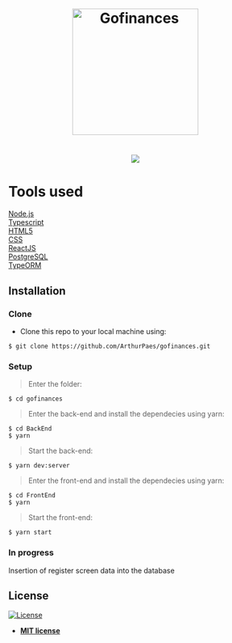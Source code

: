 <h1 align="center">
    <img alt="Gofinances" src="https://ik.imagekit.io/hwyksvj4iv/gofinances_FtYnL5e0v.svg" width="250px" />
</h1>

<h1 align="center">
<img src="https://user-images.githubusercontent.com/47614825/86849983-dd597700-c086-11ea-95af-5b423732e2b7.gif"/>   
</h1>



# Tools used 
<a href="https://nodejs.org/en/">Node.js</a>  <br/>
<a href="https://www.typescriptlang.org/">Typescript</a> <br/>
<a href="">HTML5</a> <br/>
<a href="">CSS</a> <br/>
<a href="https://pt-br.reactjs.org/">ReactJS</a> <br/>
<a href="https://www.postgresql.org/">PostgreSQL</a> <br/>
<a href="https://typeorm.io/#/">TypeORM</a>

## Installation

### Clone

- Clone this repo to your local machine using:
```shell
$ git clone https://github.com/ArthurPaes/gofinances.git
```
### Setup
> Enter the folder:
```shell
$ cd gofinances
```
>Enter the back-end and install the dependecies using yarn:
```shell
$ cd BackEnd
$ yarn
```
>Start the back-end:
```shell
$ yarn dev:server
```

>Enter the front-end and install the dependecies using yarn:
```shell
$ cd FrontEnd
$ yarn
```
>Start the front-end:
```shell
$ yarn start
```

### In progress
Insertion of register screen data into the database








## License

[![License](http://img.shields.io/:license-mit-blue.svg?style=flat-square)](http://badges.mit-license.org)

- **[MIT license](http://opensource.org/licenses/mit-license.php)**
